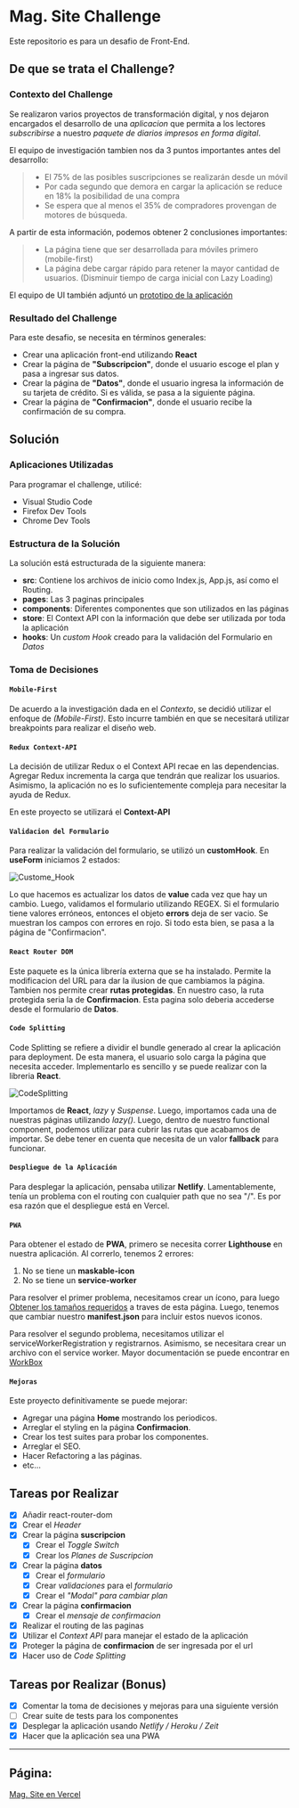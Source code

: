 # Mag. Site Challenge

Este repositorio es para un desafio de Front-End.

## De que se trata el Challenge?

### Contexto del Challenge

Se realizaron varios proyectos de transformación digital, y nos dejaron encargados el desarrollo de una _aplicacion_
que permita a los lectores _subscribirse_ a nuestro _paquete de diarios impresos en forma digital_.

El equipo de investigación tambien nos da 3 puntos importantes antes del desarrollo:

> - El 75% de las posibles suscripciones se realizarán desde un móvil
> - Por cada segundo que demora en cargar la aplicación se reduce en 18% la posibilidad de una compra
> - Se espera que al menos el 35% de compradores provengan de motores de búsqueda.

A partir de esta información, podemos obtener 2 conclusiones importantes:

> - La página tiene que ser desarrollada para móviles primero (mobile-first)
> - La página debe cargar rápido para retener la mayor cantidad de usuarios. (Disminuir tiempo de carga inicial con Lazy Loading)

El equipo de UI también adjuntó un [prototipo de la aplicación](https://xd.adobe.com/view/95b2cf77-ac47-4c1d-5430-43576b88590e-e383/)

### Resultado del Challenge

Para este desafio, se necesita en términos generales:

- Crear una aplicación front-end utilizando **React**
- Crear la página de **"Subscripcion"**, donde el usuario escoge el plan y pasa a ingresar sus datos.
- Crear la página de **"Datos"**, donde el usuario ingresa la información de su tarjeta de crédito. Si es válida, se pasa a la siguiente página.
- Crear la página de **"Confirmacion"**, donde el usuario recibe la confirmación de su compra.

## Solución

### Aplicaciones Utilizadas

Para programar el challenge, utilicé:
- Visual Studio Code
- Firefox Dev Tools
- Chrome Dev Tools

### Estructura de la Solución

La solución está estructurada de la siguiente manera:

- **src**: Contiene los archivos de inicio como Index.js, App.js, así como el Routing.
- **pages**: Las 3 paginas principales
- **components**: Diferentes componentes que son utilizados en las páginas
- **store**: El Context API con la información que debe ser utilizada por toda la aplicación
- **hooks**: Un _custom Hook_ creado para la validación del Formulario en _Datos_ 

### Toma de Decisiones

#### ``Mobile-First``

De acuerdo a la investigación dada en el _Contexto_, se decidió utilizar el enfoque de _(Mobile-First)_. 
Esto incurre también en que se necesitará utilizar breakpoints para realizar el diseño web.

#### ``Redux Context-API``

La decisión de utilizar Redux o el Context API recae en las dependencias. Agregar Redux incrementa
la carga que tendrán que realizar los usuarios. Asimismo, la aplicación no es lo suficientemente
compleja para necesitar la ayuda de Redux.

En este proyecto se utilizará el **Context-API**

#### ``Validacion del Formulario``

Para realizar la validación del formulario, se utilizó un **customHook**. En **useForm** iniciamos 2 estados:

![Custome_Hook](https://user-images.githubusercontent.com/21108071/123308431-441aaf00-d4e9-11eb-998e-29e0b5169cd5.png)

Lo que hacemos es actualizar los datos de **value** cada vez que hay un cambio. Luego, validamos el formulario utilizando REGEX.
Si el formulario tiene valores erróneos, entonces el objeto **errors** deja de ser vacio. Se muestran los campos con errores en rojo. 
Si todo esta bien, se pasa a la página de "Confirmacion".

#### ``React Router DOM``

Este paquete es la única librería externa que se ha instalado. Permite la modificacion del URL para dar la ilusion de que cambiamos la página.
Tambien nos permite crear **rutas protegidas**. En nuestro caso, la ruta protegida seria la de **Confirmacion**. Esta pagina solo deberia 
accederse desde el formulario de **Datos**.

#### ``Code Splitting``

Code Splitting se refiere a dividir el bundle generado al crear la aplicación para deployment. De esta manera, el usuario solo carga la página
que necesita acceder. Implementarlo es sencillo y se puede realizar con la libreria **React**.

![CodeSplitting](https://user-images.githubusercontent.com/21108071/123309850-0880e480-d4eb-11eb-9e6c-8af9425c24eb.png)

Importamos de **React**, _lazy_ y _Suspense_. Luego, importamos cada una de nuestras páginas utilizando _lazy()_.
Luego, dentro de nuestro functional component, podemos utilizar **<Suspense>** para cubrir las rutas que acabamos de importar.
Se debe tener en cuenta que **<Suspense>** necesita de un valor **fallback** para funcionar.
  
#### ``Despliegue de la Aplicación``
  
Para desplegar la aplicación, pensaba utilizar **Netlify**. Lamentablemente, tenía un problema con el routing con cualquier path que no sea "/".
Es por esa razón que el despliegue está en Vercel.
  
#### ``PWA``
  
Para obtener el estado de **PWA**, primero se necesita correr **Lighthouse** en nuestra aplicación. Al correrlo, tenemos 2 errores:
  1. No se tiene un **maskable-icon**
  2. No se tiene un **service-worker**

Para resolver el primer problema, necesitamos crear un ícono, para luego [Obtener los tamaños requeridos](https://maskable.app/editor) a traves de
esta página. Luego, tenemos que cambiar nuestro **manifest.json** para incluir estos nuevos iconos.
  
Para resolver el segundo problema, necesitamos utilizar el serviceWorkerRegistration y registrarnos. Asimismo, se necesitara crear un archivo
con el service worker. Mayor documentación se puede encontrar en [WorkBox](https://developers.google.com/web/tools/workbox)
 
#### ``Mejoras``
  
Este proyecto definitivamente se puede mejorar:
- Agregar una página **Home** mostrando los periodicos.
- Arreglar el styling en la página **Confirmacion**.
- Crear los test suites para probar los componentes.
- Arreglar el SEO.
- Hacer Refactoring a las páginas.
- etc...

## Tareas por Realizar

- [x] Añadir react-router-dom
- [x] Crear el _Header_
- [x] Crear la página **suscripcion**
  - [x] Crear el _Toggle Switch_
  - [x] Crear los _Planes de Suscripcion_
- [x] Crear la página **datos**
  - [x] Crear el _formulario_
  - [x] Crear _validaciones_ para el _formulario_
  - [x] Crear el _"Modal" para cambiar plan_  
- [x] Crear la página **confirmacion**
  - [x] Crear el _mensaje de confirmacion_
- [x] Realizar el routing de las paginas
- [x] Utilizar el _Context API_ para manejar el estado de la aplicación
- [x] Proteger la página de **confirmacion** de ser ingresada por el url
- [x] Hacer uso de _Code Splitting_

## Tareas por Realizar (Bonus)

- [x] Comentar la toma de decisiones y mejoras para una siguiente versión
- [ ] Crear suite de tests para los componentes
- [x] Desplegar la aplicación usando _Netlify / Heroku / Zeit_
- [x] Hacer que la aplicación sea una PWA

---
  
## Página:
  
[Mag. Site en Vercel](https://mag-site-challenge.vercel.app/suscripcion)
